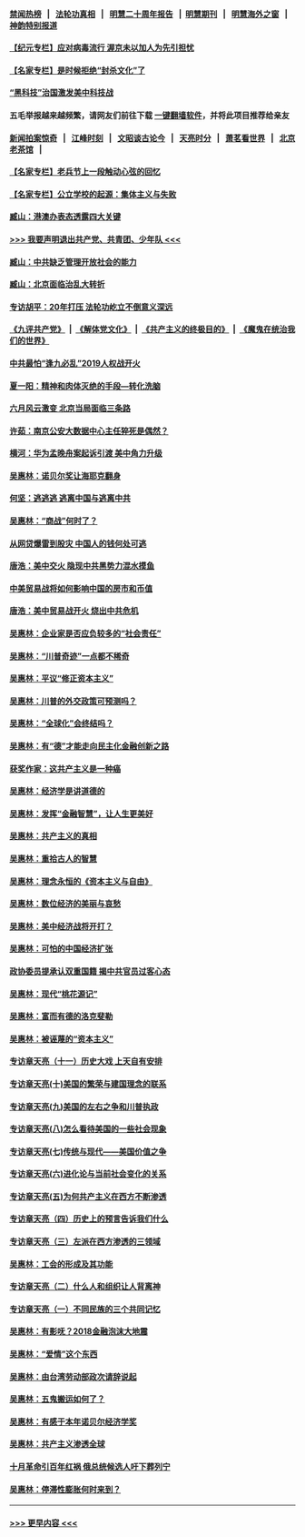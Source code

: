 #### [禁闻热榜](热点新闻.md?=0)  &nbsp;&nbsp;|&nbsp;&nbsp; [法轮功真相](https://github.com/gfw-breaker/truth/blob/master/README.md?=0) &nbsp;&nbsp;|&nbsp;&nbsp; [明慧二十周年报告](https://github.com/gfw-breaker/mh-reports/blob/master/README.md?=0) &nbsp;&nbsp;|&nbsp;&nbsp;[明慧期刊](https://github.com/gfw-breaker/mh-qikan) &nbsp;&nbsp;|&nbsp;&nbsp; [明慧海外之窗](https://github.com/gfw-breaker/mh-news/blob/master/README.md?=0) &nbsp;&nbsp;|&nbsp;&nbsp; [神韵特别报道](https://github.com/gfw-breaker/mh-news/blob/master/shenyun.md?=0)
#### [【纪元专栏】应对病毒流行 渥京未以加人为先引担忧](../pages/nsc423/n11875714.md?t=02262231) 
#### [【名家专栏】是时候拒绝“封杀文化”了](../pages/nsc423/n11814093.md?t=02262231) 
#### [“黑科技”治国激发美中科技战](../pages/nsc423/n11638056.md?t=02262231) 
#### 五毛举报越来越频繁，请网友们前往下载 [一键翻墙软件](https://github.com/gfw-breaker/ssr-accounts)，并将此项目推荐给亲友
#### [新闻拍案惊奇](https://github.com/gfw-breaker/banned-news/blob/master/pages/link4.md) &nbsp;&nbsp;|&nbsp;&nbsp; [江峰时刻](https://github.com/gfw-breaker/banned-news/blob/master/pages/link4.md) &nbsp;&nbsp;|&nbsp;&nbsp; [文昭谈古论今](https://github.com/gfw-breaker/banned-news/blob/master/pages/link4.md) &nbsp;&nbsp;|&nbsp;&nbsp; [天亮时分](https://github.com/gfw-breaker/banned-news/blob/master/pages/link4.md) &nbsp;&nbsp;|&nbsp;&nbsp; [萧茗看世界](https://github.com/gfw-breaker/banned-news/blob/master/pages/link4.md) &nbsp;&nbsp;|&nbsp;&nbsp; [北京老茶馆](https://github.com/gfw-breaker/banned-news/blob/master/pages/link4.md) &nbsp;&nbsp;|&nbsp;&nbsp; 
#### [【名家专栏】老兵节上一段触动心弦的回忆](../pages/nsc423/n11646016.md?t=02262231) 
#### [【名家专栏】公立学校的起源：集体主义与失败](../pages/nsc423/n11601833.md?t=02262231) 
#### [臧山：港澳办表态透露四大关键](../pages/nsc423/n11421628.md?t=02262231) 
#### [>>> 我要声明退出共产党、共青团、少年队 <<<](https://github.com/begood0513/goodnews/blob/master/quit/letter.md) 
#### [臧山：中共缺乏管理开放社会的能力](../pages/nsc423/n11407457.md?t=02262231) 
#### [臧山：北京面临治乱大转折](../pages/nsc423/n11406895.md?t=02262231) 
#### [专访胡平：20年打压 法轮功屹立不倒意义深远](../pages/nsc423/n11398800.md?t=02262231) 
#### [《九评共产党》](https://github.com/begood0513/9ping.md/blob/master/README.md) &nbsp;|&nbsp; [《解体党文化》](../../../../jtdwh.md/blob/master/README.md)  &nbsp;|&nbsp; [《共产主义的终极目的》](../../../../gczydzjmd.md/blob/master/README.md) &nbsp;|&nbsp; [《魔鬼在统治我们的世界》](../../../../mgztzwmdsj.md/blob/master/README.md) 
#### [中共最怕“逢九必乱”2019人权战开火](../pages/nsc423/n11385248.md?t=02262231) 
#### [夏一阳：精神和肉体灭绝的手段—转化洗脑](../pages/nsc423/n11368250.md?t=02262231) 
#### [六月风云激变 北京当局面临三条路](../pages/nsc423/n11313668.md?t=02262231) 
#### [许茹：南京公安大数据中心主任猝死是偶然？](../pages/nsc423/n11064744.md?t=02262231) 
#### [横河：华为孟晚舟案起诉引渡 美中角力升级](../pages/nsc423/n11027230.md?t=02262231) 
#### [吴惠林：诺贝尔奖让海耶克翻身](../pages/nsc423/n10890049.md?t=02262231) 
#### [何坚：逃逃逃 逃离中国与逃离中共](../pages/nsc423/n10592891.md?t=02262231) 
#### [吴惠林：“商战”何时了？](../pages/nsc423/n10573558.md?t=02262231) 
#### [从网贷爆雷到股灾 中国人的钱何处可逃](../pages/nsc423/n10572800.md?t=02262231) 
#### [唐浩：美中交火 隐现中共黑势力混水摸鱼](../pages/nsc423/n10544040.md?t=02262231) 
#### [中美贸易战将如何影响中国的房市和币值](../pages/nsc423/n10543697.md?t=02262231) 
#### [唐浩：美中贸易战开火 烧出中共危机](../pages/nsc423/n10540126.md?t=02262231) 
#### [吴惠林：企业家是否应负较多的“社会责任”](../pages/nsc423/n10535022.md?t=02262231) 
#### [吴惠林：“川普奇迹”一点都不稀奇](../pages/nsc423/n10512808.md?t=02262231) 
#### [吴惠林：平议“修正资本主义”](../pages/nsc423/n10495724.md?t=02262231) 
#### [吴惠林：川普的外交政策可预测吗？](../pages/nsc423/n10462387.md?t=02262231) 
#### [吴惠林：“全球化”会终结吗？](../pages/nsc423/n10452838.md?t=02262231) 
#### [吴惠林：有“德”才能走向民主化金融创新之路](../pages/nsc423/n10432292.md?t=02262231) 
#### [获奖作家：这共产主义是一种癌](../pages/nsc423/n10431541.md?t=02262231) 
#### [吴惠林：经济学是讲道德的](../pages/nsc423/n10398014.md?t=02262231) 
#### [吴惠林：发挥“金融智慧”，让人生更美好](../pages/nsc423/n10375019.md?t=02262231) 
#### [吴惠林：共产主义的真相](../pages/nsc423/n10351394.md?t=02262231) 
#### [吴惠林：重拾古人的智慧](../pages/nsc423/n10337691.md?t=02262231) 
#### [吴惠林：理念永恒的《资本主义与自由》](../pages/nsc423/n10316274.md?t=02262231) 
#### [吴惠林：数位经济的美丽与哀愁](../pages/nsc423/n10292946.md?t=02262231) 
#### [吴惠林：美中经济战将开打？](../pages/nsc423/n10258825.md?t=02262231) 
#### [吴惠林：可怕的中国经济扩张](../pages/nsc423/n10219147.md?t=02262231) 
#### [政协委员提承认双重国籍 揭中共官员过客心态](../pages/nsc423/n10208809.md?t=02262231) 
#### [吴惠林：现代“桃花源记”](../pages/nsc423/n10185234.md?t=02262231) 
#### [吴惠林：富而有德的洛克斐勒](../pages/nsc423/n10142264.md?t=02262231) 
#### [吴惠林：被诬蔑的“资本主义”](../pages/nsc423/n10124816.md?t=02262231) 
#### [专访章天亮（十一）历史大戏 上天自有安排](../pages/nsc423/n10094905.md?t=02262231) 
#### [专访章天亮(十)美国的繁荣与建国理念的联系](../pages/nsc423/n10094899.md?t=02262231) 
#### [专访章天亮(九)美国的左右之争和川普执政](../pages/nsc423/n10094889.md?t=02262231) 
#### [专访章天亮(八)怎么看待美国的一些社会现象](../pages/nsc423/n10094857.md?t=02262231) 
#### [专访章天亮(七)传统与现代——美国价值之争](../pages/nsc423/n10093140.md?t=02262231) 
#### [专访章天亮(六)进化论与当前社会变化的关系](../pages/nsc423/n10092036.md?t=02262231) 
#### [专访章天亮(五)为何共产主义在西方不断渗透](../pages/nsc423/n10083620.md?t=02262231) 
#### [专访章天亮（四）历史上的预言告诉我们什么](../pages/nsc423/n10083606.md?t=02262231) 
#### [专访章天亮（三）左派在西方渗透的三领域](../pages/nsc423/n10081115.md?t=02262231) 
#### [吴惠林：工会的形成及其功能](../pages/nsc423/n10080633.md?t=02262231) 
#### [专访章天亮（二）什么人和组织让人背离神](../pages/nsc423/n10076637.md?t=02262231) 
#### [专访章天亮（一）不同民族的三个共同记忆](../pages/nsc423/n10074188.md?t=02262231) 
#### [吴惠林：有影呒？2018金融泡沫大地震](../pages/nsc423/n10040534.md?t=02262231) 
#### [吴惠林：“爱情”这个东西](../pages/nsc423/n10019423.md?t=02262231) 
#### [吴惠林：由台湾劳动部政次请辞说起](../pages/nsc423/n9979679.md?t=02262231) 
#### [吴惠林：五鬼搬运如何了？](../pages/nsc423/n9925338.md?t=02262231) 
#### [吴惠林：有感于本年诺贝尔经济学奖](../pages/nsc423/n9871883.md?t=02262231) 
#### [吴惠林：共产主义渗透全球](../pages/nsc423/n9812748.md?t=02262231) 
#### [十月革命引百年红祸 俄总统候选人吁下葬列宁](../pages/nsc423/n9810182.md?t=02262231) 
#### [吴惠林：停滞性膨胀何时来到？](../pages/nsc423/n9764136.md?t=02262231) 

----
#### [ >>> 更早内容 <<< ](../indexes/nsc423-earlier.md)
